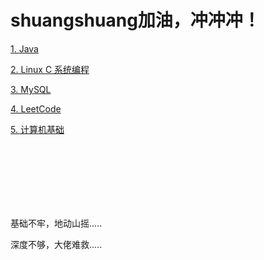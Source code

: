 # shuangshuang加油，冲冲冲！
[1. Java](/Java/README.md)



[2. Linux C 系统编程](/LinuxC/README.md)



[3. MySQL](/MySQL/README.md)



[4. LeetCode](/LeetCode/README.md)



[5. 计算机基础](/Os/README.md)





<br>

<br>

<br>

<br>

<br>

<br>



基础不牢，地动山摇.....

深度不够，大佬难救.....

